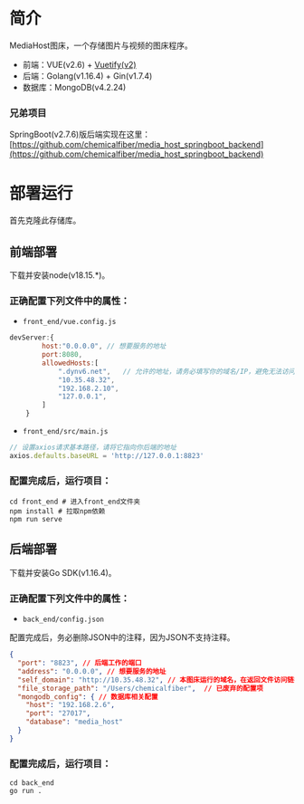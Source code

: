 # 简介
MediaHost图床，一个存储图片与视频的图床程序。
- 前端：VUE(v2.6) + [Vuetify(v2)](https://v2.vuetifyjs.com/zh-Hans/)
- 后端：Golang(v1.16.4) + Gin(v1.7.4)
- 数据库：MongoDB(v4.2.24)
### 兄弟项目
SpringBoot(v2.7.6)版后端实现在这里：[https://github.com/chemicalfiber/media_host_springboot_backend](https://github.com/chemicalfiber/media_host_springboot_backend)

# 部署运行
首先克隆此存储库。
## 前端部署
下载并安装node(v18.15.*)。

### 正确配置下列文件中的属性：
- `front_end/vue.config.js`
```javascript
devServer:{
        host:"0.0.0.0", // 想要服务的地址
        port:8080,
        allowedHosts:[
            ".dynv6.net",   // 允许的地址，请务必填写你的域名/IP，避免无法访问
            "10.35.48.32",
            "192.168.2.10",
            "127.0.0.1",
        ]
    }
```

- `front_end/src/main.js`

```javascript
// 设置axios请求基本路径，请将它指向你后端的地址
axios.defaults.baseURL = 'http://127.0.0.1:8823'
```


### 配置完成后，运行项目：

```shell
cd front_end # 进入front_end文件夹
npm install # 拉取npm依赖
npm run serve
```

## 后端部署
下载并安装Go SDK(v1.16.4)。

### 正确配置下列文件中的属性：
- `back_end/config.json`

配置完成后，务必删除JSON中的注释，因为JSON不支持注释。
```json
{
  "port": "8823", // 后端工作的端口
  "address": "0.0.0.0", // 想要服务的地址
  "self_domain": "http://10.35.48.32", // 本图床运行的域名，在返回文件访问链接的时候需要使用到
  "file_storage_path": "/Users/chemicalfiber",  // 已废弃的配置项
  "mongodb_config": { // 数据库相关配置
    "host": "192.168.2.6",
    "port": "27017",
    "database": "media_host"
  }
}
```

### 配置完成后，运行项目：
```shell
cd back_end
go run .
```
